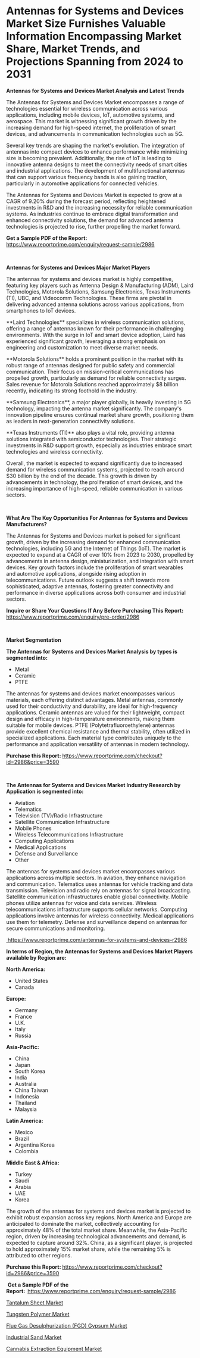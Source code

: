 <p><h1>Antennas for Systems and Devices Market Size Furnishes Valuable Information Encompassing Market Share, Market Trends, and Projections Spanning from 2024 to 2031</h1></p><p><strong>Antennas for Systems and Devices Market Analysis and Latest Trends</strong></p>
<p><p>The Antennas for Systems and Devices Market encompasses a range of technologies essential for wireless communication across various applications, including mobile devices, IoT, automotive systems, and aerospace. This market is witnessing significant growth driven by the increasing demand for high-speed internet, the proliferation of smart devices, and advancements in communication technologies such as 5G.</p><p>Several key trends are shaping the market's evolution. The integration of antennas into compact devices to enhance performance while minimizing size is becoming prevalent. Additionally, the rise of IoT is leading to innovative antenna designs to meet the connectivity needs of smart cities and industrial applications. The development of multifunctional antennas that can support various frequency bands is also gaining traction, particularly in automotive applications for connected vehicles.</p><p>The Antennas for Systems and Devices Market is expected to grow at a CAGR of 9.20% during the forecast period, reflecting heightened investments in R&D and the increasing necessity for reliable communication systems. As industries continue to embrace digital transformation and enhanced connectivity solutions, the demand for advanced antenna technologies is projected to rise, further propelling the market forward.</p></p>
<p><strong>Get a Sample PDF of the Report:&nbsp;</strong> <a href="https://www.reportprime.com/enquiry/request-sample/2986?utm_campaign=1594&utm_medium=2&utm_source=Github&utm_content=ia&utm_term=28102024&utm_id=antennas-for-systems-and-devices">https://www.reportprime.com/enquiry/request-sample/2986</a></p>
<p>&nbsp;</p>
<p><strong>Antennas for Systems and Devices Major Market Players</strong></p>
<p><p>The antennas for systems and devices market is highly competitive, featuring key players such as Antenna Design & Manufacturing (ADM), Laird Technologies, Motorola Solutions, Samsung Electronics, Texas Instruments (TI), UBC, and Videocomm Technologies. These firms are pivotal in delivering advanced antenna solutions across various applications, from smartphones to IoT devices.</p><p>**Laird Technologies** specializes in wireless communication solutions, offering a range of antennas known for their performance in challenging environments. With the surge in IoT and smart device adoption, Laird has experienced significant growth, leveraging a strong emphasis on engineering and customization to meet diverse market needs.</p><p>**Motorola Solutions** holds a prominent position in the market with its robust range of antennas designed for public safety and commercial communication. Their focus on mission-critical communications has propelled growth, particularly as demand for reliable connectivity surges. Sales revenue for Motorola Solutions reached approximately $8 billion recently, indicating its strong foothold in the industry.</p><p>**Samsung Electronics**, a major player globally, is heavily investing in 5G technology, impacting the antenna market significantly. The company's innovation pipeline ensures continual market share growth, positioning them as leaders in next-generation connectivity solutions.</p><p>**Texas Instruments (TI)** also plays a vital role, providing antenna solutions integrated with semiconductor technologies. Their strategic investments in R&D support growth, especially as industries embrace smart technologies and wireless connectivity.</p><p>Overall, the market is expected to expand significantly due to increased demand for wireless communication systems, projected to reach around $30 billion by the end of the decade. This growth is driven by advancements in technology, the proliferation of smart devices, and the increasing importance of high-speed, reliable communication in various sectors.</p></p>
<p>&nbsp;</p>
<p><strong>What Are The Key Opportunities For Antennas for Systems and Devices Manufacturers?</strong></p>
<p><p>The Antennas for Systems and Devices market is poised for significant growth, driven by the increasing demand for enhanced communication technologies, including 5G and the Internet of Things (IoT). The market is expected to expand at a CAGR of over 10% from 2023 to 2030, propelled by advancements in antenna design, miniaturization, and integration with smart devices. Key growth factors include the proliferation of smart wearables and automotive applications, alongside rising adoption in telecommunications. Future outlook suggests a shift towards more sophisticated, adaptive antennas, fostering greater connectivity and performance in diverse applications across both consumer and industrial sectors.</p></p>
<p><strong>Inquire or Share Your Questions If Any Before Purchasing This Report:</strong> <a href="https://www.reportprime.com/enquiry/pre-order/2986?utm_campaign=1594&utm_medium=2&utm_source=Github&utm_content=ia&utm_term=28102024&utm_id=antennas-for-systems-and-devices">https://www.reportprime.com/enquiry/pre-order/2986</a></p>
<p>&nbsp;</p>
<p><strong>Market Segmentation</strong></p>
<p><strong>The Antennas for Systems and Devices Market Analysis by types is segmented into:</strong></p>
<p><ul><li>Metal</li><li>Ceramic</li><li>PTFE</li></ul></p>
<p><p>The antennas for systems and devices market encompasses various materials, each offering distinct advantages. Metal antennas, commonly used for their conductivity and durability, are ideal for high-frequency applications. Ceramic antennas are valued for their lightweight, compact design and efficacy in high-temperature environments, making them suitable for mobile devices. PTFE (Polytetrafluoroethylene) antennas provide excellent chemical resistance and thermal stability, often utilized in specialized applications. Each material type contributes uniquely to the performance and application versatility of antennas in modern technology.</p></p>
<p><strong>Purchase this Report:&nbsp;</strong><a href="https://www.reportprime.com/checkout?id=2986&price=3590&utm_campaign=1594&utm_medium=2&utm_source=Github&utm_content=ia&utm_term=28102024&utm_id=antennas-for-systems-and-devices">https://www.reportprime.com/checkout?id=2986&price=3590</a></p>
<p>&nbsp;</p>
<p><strong>The Antennas for Systems and Devices Market Industry Research by Application is segmented into:</strong></p>
<p><ul><li>Aviation</li><li>Telematics</li><li>Television (TV)/Radio Infrastructure</li><li>Satellite Communication Infrastructure</li><li>Mobile Phones</li><li>Wireless Telecommunications Infrastructure</li><li>Computing Applications</li><li>Medical Applications</li><li>Defense and Surveillance</li><li>Other</li></ul></p>
<p><p>The antennas for systems and devices market encompasses various applications across multiple sectors. In aviation, they enhance navigation and communication. Telematics uses antennas for vehicle tracking and data transmission. Television and radio rely on antennas for signal broadcasting. Satellite communication infrastructures enable global connectivity. Mobile phones utilize antennas for voice and data services. Wireless telecommunications infrastructure supports cellular networks. Computing applications involve antennas for wireless connectivity. Medical applications use them for telemetry. Defense and surveillance depend on antennas for secure communications and monitoring.</p></p>
<p><a href="https://www.reportprime.com/antennas-for-systems-and-devices-r2986?utm_campaign=1594&utm_medium=2&utm_source=Github&utm_content=ia&utm_term=28102024&utm_id=antennas-for-systems-and-devices">&nbsp;https://www.reportprime.com/antennas-for-systems-and-devices-r2986</a></p>
<p><strong>In terms of Region, the Antennas for Systems and Devices Market Players available by Region are:</strong></p>
<p>
    <p> <strong> North America: </strong>
        <ul>
            <li>United States</li>
            <li>Canada</li>
        </ul>
        </p> 
    <p> <strong> Europe: </strong>
        <ul>
            <li>Germany</li>
            <li>France</li>
            <li>U.K.</li>
            <li>Italy</li>
            <li>Russia</li>
        </ul>
        </p> 
    <p> <strong> Asia-Pacific: </strong>
        <ul>
            <li>China</li>
            <li>Japan</li>
            <li>South Korea</li>
            <li>India</li>
            <li>Australia</li>
            <li>China Taiwan</li>
            <li>Indonesia</li>
            <li>Thailand</li>
            <li>Malaysia</li>
        </ul>
        </p> 
    <p> <strong> Latin America: </strong>
        <ul>
            <li>Mexico</li>
            <li>Brazil</li>
            <li>Argentina Korea</li>
            <li>Colombia</li>
        </ul>
        </p> 
    <p> <strong> Middle East & Africa: </strong>
        <ul>
            <li>Turkey</li>
            <li>Saudi</li>
            <li>Arabia</li>
            <li>UAE</li>
            <li>Korea</li>
        </ul>
    </p>
    </p>
<p><p>The growth of the antennas for systems and devices market is projected to exhibit robust expansion across key regions. North America and Europe are anticipated to dominate the market, collectively accounting for approximately 48% of the total market share. Meanwhile, the Asia-Pacific region, driven by increasing technological advancements and demand, is expected to capture around 32%. China, as a significant player, is projected to hold approximately 15% market share, while the remaining 5% is attributed to other regions.</p></p>
<p><strong>Purchase this Report: </strong><a href="https://www.reportprime.com/checkout?id=2986&price=3590&utm_campaign=1594&utm_medium=2&utm_source=Github&utm_content=ia&utm_term=28102024&utm_id=antennas-for-systems-and-devices">https://www.reportprime.com/checkout?id=2986&price=3590</a></p>
<p>&nbsp;<strong>Get a Sample PDF of the Report:&nbsp;&nbsp;</strong><a href="https://www.reportprime.com/enquiry/request-sample/2986?utm_campaign=1594&utm_medium=2&utm_source=Github&utm_content=ia&utm_term=28102024&utm_id=antennas-for-systems-and-devices">https://www.reportprime.com/enquiry/request-sample/2986</a></p>
<p><strong></strong></p>
<p><p><a href="https://www.linkedin.com/pulse/evaluating-global-tantalum-sheet-market-trends-growth-opportunities-ysvxf?utm_campaign=1594&utm_medium=2&utm_source=Github&utm_content=ia&utm_term=28102024&utm_id=antennas-for-systems-and-devices">Tantalum Sheet Market</a></p><p><a href="https://www.linkedin.com/pulse/mapping-tungsten-polymer-market-trends-challenges-breakthroughs-qbsof?trk=public_post_embed_feed-article-content&utm_campaign=1594&utm_medium=2&utm_source=Github&utm_content=ia&utm_term=28102024&utm_id=antennas-for-systems-and-devices">Tungsten Polymer Market</a></p><p><a href="https://www.linkedin.com/pulse/global-flue-gas-desulphurization-fgd-gypsum-market-trends-mg0uf?trk=public_post_embed_feed-article-content&utm_campaign=1594&utm_medium=2&utm_source=Github&utm_content=ia&utm_term=28102024&utm_id=antennas-for-systems-and-devices">Flue Gas Desulphurization (FGD) Gypsum Market</a></p><p><a href="https://www.linkedin.com/pulse/industrial-sand-momentum-charting-116-cagr-path-2024-2031-xelef?trk=public_post_embed_feed-article-content&utm_campaign=1594&utm_medium=2&utm_source=Github&utm_content=ia&utm_term=28102024&utm_id=antennas-for-systems-and-devices">Industrial Sand Market</a></p><p><a href="https://www.linkedin.com/pulse/cannabis-extraction-equipment-market-size-share-growth-analysis-jynxf?trk=public_post_embed_feed-article-content&utm_campaign=1594&utm_medium=2&utm_source=Github&utm_content=ia&utm_term=28102024&utm_id=antennas-for-systems-and-devices">Cannabis Extraction Equipment Market</a></p></p>